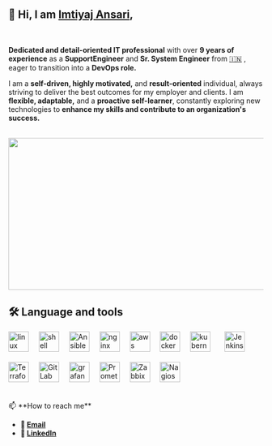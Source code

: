 
<br>

## 👋 Hi, I am [Imtiyaj Ansari](https://www.linkedin.com/in/imtiyaj-ansari-51021569/), 

<br>


**Dedicated and detail-oriented IT professional** with over **9 years of experience** as a **SupportEngineer** and **Sr. System Engineer** from [🇮🇳](https://en.wikipedia.org/wiki/India) , eager to transition into a **DevOps role.**

I am a **self-driven, highly motivated,** and **result-oriented** individual, always striving to deliver the best outcomes for my employer and clients. I am **flexible, adaptable,** and a **proactive self-learner**, constantly exploring new technologies to **enhance my skills and contribute to an organization's success.**
<br></br>
<div align="center">
<img src="https://media.licdn.com/dms/image/v2/C4D12AQHEozYv3E5rdA/article-cover_image-shrink_600_2000/article-cover_image-shrink_600_2000/0/1612876678427?e=2147483647&v=beta&t=Q981mQQlvzPASxakzdT8BnmsAJvPyn0sRnp-0Q0teLM" width="600" height="300" >
</div>


## 🛠 Language and tools

<div align="left">
  <img src="https://upload.wikimedia.org/wikipedia/commons/3/35/Tux.svg" height="40" alt="linux logo"  />
  <img width="12" />
  <img src="https://encrypted-tbn0.gstatic.com/images?q=tbn:ANd9GcQj62sisbPMYSHtLlU0m7P6HtS7B-WefYgdKWpbW_QHt-zfYPPwSMH9CChXt464pWFfYK8&usqp=CAU" height="40" alt="shell scripting logo"  />
  <img width="12" />
  <img src="https://media.licdn.com/dms/image/v2/C5612AQGXcW8H7u_QiA/article-cover_image-shrink_600_2000/article-cover_image-shrink_600_2000/0/1609242751927?e=2147483647&v=beta&t=Mwsm2OvVDqVXVFXaE2B22R9s78p1PVFAoaA7XDGW0FQ" height="40" alt="Ansible logo"  />
  <img width="12" />
  <img src="https://brandlogos.net/wp-content/uploads/2023/08/nginx-logo_brandlogos.net_9uzg3-512x202.png" height="40" alt="nginx logo"  />
  <img width="12" />
  <img src="https://cdn.worldvectorlogo.com/logos/amazon-web-services-1.svg" height="40" alt="aws logo"  />
  <img width="12" />
  <img src="https://cdn.jsdelivr.net/gh/devicons/devicon/icons/docker/docker-plain-wordmark.svg" height="40" alt="docker logo"  />
  <img width="12" />
  <img src="https://1000logos.net/wp-content/uploads/2022/07/Kubernetes-Logo.png" height="40" alt="kubernetes logo"  />
  <img width="20" />
  <img src="https://upload.wikimedia.org/wikipedia/commons/e/e3/Jenkins_logo_with_title.svg" height="40" alt="Jenkins logo"  />
  <img width="12" /><br></br>
  <img src="https://miro.medium.com/v2/resize:fit:782/1*JTWb-JQDkYrrYUgzUHfH_g.png" height="40" alt="Terraform logo"  />
  <img width="12" />
  <img src="https://encrypted-tbn0.gstatic.com/images?q=tbn:ANd9GcQYSjUGayPWYjwfHvRRiS9NOvPr5SHFz1x8JQ&s" height="40" alt="GitLab logo"  />
  <img width="12" />
  <img src="https://cdn.freelogovectors.net/wp-content/uploads/2018/07/grafana-logo.png" height="40" alt="grafana logo"  />
  <img width="12" />
  <img src="https://encrypted-tbn0.gstatic.com/images?q=tbn:ANd9GcQxsKIL70Jr7E-g1Ij5QlV36XAK1mQ9vQ4Hiw&s" height="40" alt="Prometheus logo"  /> 
  <img width="12" />
  <img src="https://upload.wikimedia.org/wikipedia/commons/thumb/6/6f/Zabbix_logo.svg/2500px-Zabbix_logo.svg.png" height="40" alt="Zabbix logo"  /> 
  <img width="12" />
  <img src="https://cdn.freelogovectors.net/wp-content/uploads/2018/11/nagios-logo.png" height="40" alt="Nagios logo"  /> 
  <img width="12" />
</div>
<dr></dr>
<br></br>
📫 **How to reach me** 

-  **📧 [Email](mailto:imti.ansari007@gmail.com)**
-  **💼 [LinkedIn](https://www.linkedin.com/in/imtiyaj-ansari-51021569/)**


  
